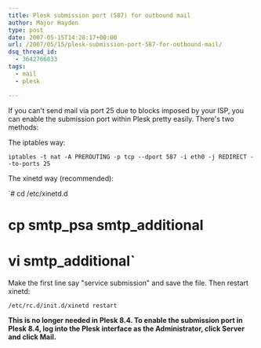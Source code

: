 ```yaml
---
title: Plesk submission port (587) for outbound mail
author: Major Hayden
type: post
date: 2007-05-15T14:28:17+00:00
url: /2007/05/15/plesk-submission-port-587-for-outbound-mail/
dsq_thread_id:
  - 3642766833
tags:
  - mail
  - plesk

---
```

If you can't send mail via port 25 due to blocks imposed by your ISP, you can enable the submission port within Plesk pretty easily. There's two methods:

The iptables way:

`iptables -t nat -A PREROUTING -p tcp --dport 587 -i eth0 -j REDIRECT --to-ports 25`

The xinetd way (recommended):

`# cd /etc/xinetd.d<br />
# cp smtp_psa smtp_additional<br />
# vi smtp_additional`

Make the first line say "service submission" and save the file. Then restart xinetd:

`/etc/rc.d/init.d/xinetd restart`

**This is no longer needed in Plesk 8.4. To enable the submission port in Plesk 8.4, log into the Plesk interface as the Administrator, click Server and click Mail.**
